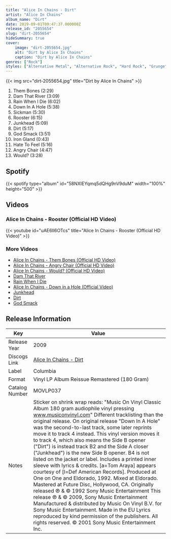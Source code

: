 ```yaml
---
title: "Alice In Chains - Dirt"
artist: "Alice In Chains"
album_name: "Dirt"
date: 2019-09-01T09:47:37.000000Z
release_id: "2055654"
slug: "dirt-2055654"
hideSummary: true
cover:
    image: "dirt-2055654.jpg"
    alt: "Dirt by Alice In Chains"
    caption: "Dirt by Alice In Chains"
genres: ["Rock"]
styles: ["Alternative Metal", "Alternative Rock", "Hard Rock", "Grunge"]
---
```


{{< img src="dirt-2055654.jpg" title="Dirt by Alice In Chains" >}}

<!-- section break -->

1. Them Bones (2:29)
2. Dam That River (3:09)
3. Rain When I Die (6:02)
4. Down In A Hole (5:38)
5. Sickman (5:30)
6. Rooster (6:15)
7. Junkhead (5:09)
8. Dirt (5:17)
9. God Smack (3:51)
10. Iron Gland (0:43)
11. Hate To Feel (5:16)
12. Angry Chair (4:47)
13. Would? (3:28)

<!-- section break -->


## Spotify
{{< spotify type="album" id="58NXIEYqmq5dQHg9nV9duM" width="100%" height="500" >}}



## Videos
### Alice In Chains - Rooster (Official HD Video)
{{< youtube id="uAE6Il6OTcs" title="Alice In Chains - Rooster (Official HD Video)" >}}<br>

### More Videos

- [Alice In Chains - Them Bones (Official HD Video)](https://www.youtube.com/watch?v=zTuD8k3JvxQ)
- [Alice In Chains - Angry Chair (Official HD Video)](https://www.youtube.com/watch?v=IpEXM1Yziws)
- [Alice In Chains - Would? (Official HD Video)](https://www.youtube.com/watch?v=Nco_kh8xJDs)
- [Dam That River](https://www.youtube.com/watch?v=UVFd4tpphvE)
- [Rain When I Die](https://www.youtube.com/watch?v=v8uJoLJJP70)
- [Alice In Chains - Down in a Hole (Official Video)](https://www.youtube.com/watch?v=f8hT3oDDf6c)
- [Junkhead](https://www.youtube.com/watch?v=bjOG0meK-vk)
- [Dirt](https://www.youtube.com/watch?v=kfmatjm2NdU)
- [God Smack](https://www.youtube.com/watch?v=Q0L_YzqdzjQ)


## Release Information
|  Key           | Value                                                |
| ---------------| ---------------------------------------------------- |
| Release Year   | 2009                                   |
| Discogs Link   | [Alice In Chains - Dirt](https://www.discogs.com/release/2055654-Alice-In-Chains-Dirt) |
| Label          | Columbia |
| Format         | Vinyl LP Album Reissue Remastered (180 Gram) |
| Catalog Number | MOVLP037 |
| Notes | Sticker on shrink wrap reads: "Music On Vinyl  Classic Album  180 gram audiophile vinyl pressing www.musiconvinyl.com"  Different tracklisting than the original release. On original release "Down In A Hole" was the second-to-last track, some later reprints move it to track 4 instead. This vinyl version moves it to track 4, which also means the Side B opener ("Dirt") is instead track B2 and the Side A closer ("Junkhead") is the new Side B opener.  B4 is not listed on the jacket or label.  Includes a printed inner sleeve with lyrics & credits.  [a=Tom Araya] appears courtesy of [l=Def American Records].  Produced at One on One and Eldorado, 1992.  Mixed at Eldorado.  Mastered at Future Disc, Hollywood, CA.  Originally released ℗ & © 1992 Sony Music Entertainment This release ℗ & © 2009, Sony Music Entertainment Manufactured & distributed by Music On Vinyl B.V. for Sony Music Entertainment. Made in the EU  Lyrics reproduced by kind permission of the publishers. All rights reserved.  © 2001 Sony Music Entertainment Inc.  |